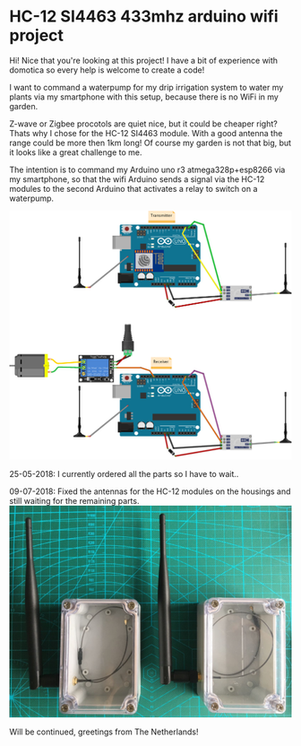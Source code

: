 # HC-12 SI4463 433mhz arduino wifi project 
Hi! Nice that you're looking at this project! I have a bit of experience with domotica so every help is welcome to create a code!

I want to command a waterpump for my drip irrigation system to water my plants via my smartphone with this setup, because there is no WiFi in my garden.

Z-wave or Zigbee procotols are quiet nice, but it could be cheaper right? Thats why I chose for the HC-12 SI4463 module. With a good antenna the range could be more then 1km long! Of course my garden is not that big, but it looks like a great challenge to me.

The intention is to command my Arduino uno r3 atmega328p+esp8266 via my smartphone, so that the wifi Arduino sends a signal via the HC-12 modules to the second Arduino that activates a relay to switch on a waterpump.

![alt text](https://github.com/joeppa/HC-12/blob/master/Schematic.png)



25-05-2018: I currently ordered all the parts so I have to wait..

09-07-2018: Fixed the antennas for the HC-12 modules on the housings and still waiting for the remaining parts. 
![alt text](https://github.com/joeppa/HC-12/blob/master/Housing.jpg)

Will be continued, greetings from The Netherlands!
